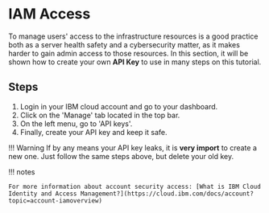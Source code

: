 # IAM Access 

To manage users' access to the infrastructure resources is a good practice both as a server health safety and a cybersecurity matter, as it makes harder to gain admin access to those resources. In this section, it will be shown how to create your own **API Key** to use in many steps on this tutorial.

## Steps

1. Login in your IBM cloud account and go to your dashboard.
2. Click on the 'Manage' tab located in the top bar.
3. On the left menu, go to 'API keys'.
4. Finally, create your API key and keep it safe.

!!! Warning
    If by any means your API key leaks, it is **very import** to create a new one. Just follow the same steps above, but delete your old key.

!!! notes

    For more information about account security access: [What is IBM Cloud Identity and Access Management?](https://cloud.ibm.com/docs/account?topic=account-iamoverview)
